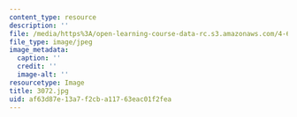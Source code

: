 ```yaml
---
content_type: resource
description: ''
file: /media/https%3A/open-learning-course-data-rc.s3.amazonaws.com/4-614-religious-architecture-and-islamic-cultures-fall-2002/af63d87e13a7f2cba11763eac01f2fea_3072.jpg
file_type: image/jpeg
image_metadata:
  caption: ''
  credit: ''
  image-alt: ''
resourcetype: Image
title: 3072.jpg
uid: af63d87e-13a7-f2cb-a117-63eac01f2fea
---
```


